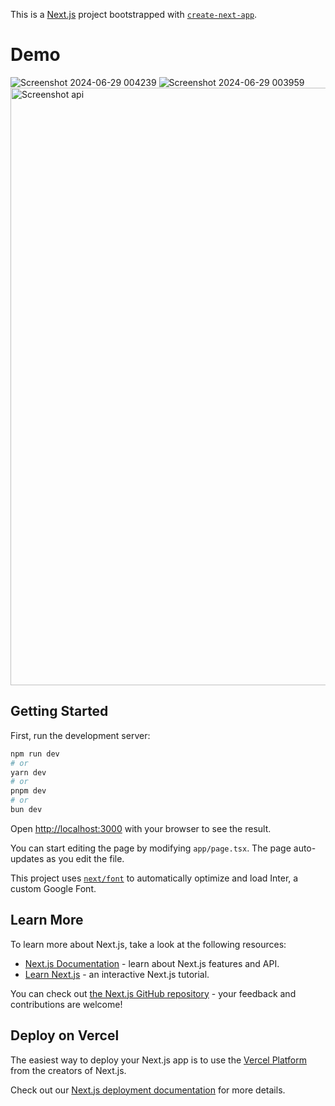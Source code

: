 This is a [Next.js](https://nextjs.org/) project bootstrapped with [`create-next-app`](https://github.com/vercel/next.js/tree/canary/packages/create-next-app).

# Demo
![Screenshot 2024-06-29 004239](https://github.com/tahirkhan-01/Master_API/assets/161066436/d0c6bad0-258c-452d-b699-467ea0b8d626)
![Screenshot 2024-06-29 003959](https://github.com/tahirkhan-01/Master_API/assets/161066436/94d706cc-f06a-405f-a26d-2e413d3b6547)
<img width="956" alt="Screenshot api" src="https://github.com/tahirkhan-01/Master_API/assets/161066436/dbdca0f7-14ef-4f5b-9c9b-6ae003f44c43">


## Getting Started

First, run the development server:

```bash
npm run dev
# or
yarn dev
# or
pnpm dev
# or
bun dev
```

Open [http://localhost:3000](http://localhost:3000) with your browser to see the result.

You can start editing the page by modifying `app/page.tsx`. The page auto-updates as you edit the file.

This project uses [`next/font`](https://nextjs.org/docs/basic-features/font-optimization) to automatically optimize and load Inter, a custom Google Font.

## Learn More

To learn more about Next.js, take a look at the following resources:

- [Next.js Documentation](https://nextjs.org/docs) - learn about Next.js features and API.
- [Learn Next.js](https://nextjs.org/learn) - an interactive Next.js tutorial.

You can check out [the Next.js GitHub repository](https://github.com/vercel/next.js/) - your feedback and contributions are welcome!

## Deploy on Vercel

The easiest way to deploy your Next.js app is to use the [Vercel Platform](https://vercel.com/new?utm_medium=default-template&filter=next.js&utm_source=create-next-app&utm_campaign=create-next-app-readme) from the creators of Next.js.

Check out our [Next.js deployment documentation](https://nextjs.org/docs/deployment) for more details.
